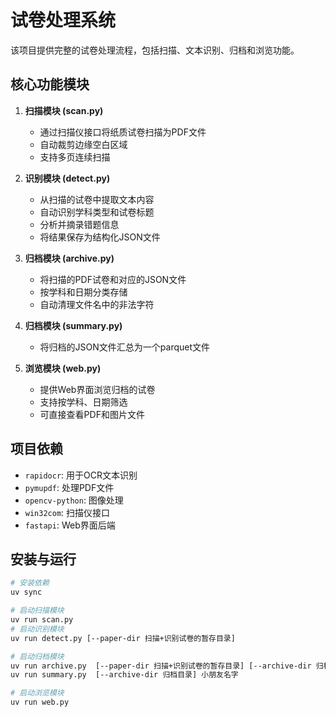 # 试卷处理系统

该项目提供完整的试卷处理流程，包括扫描、文本识别、归档和浏览功能。

## 核心功能模块

1. **扫描模块 (scan.py)**
   - 通过扫描仪接口将纸质试卷扫描为PDF文件
   - 自动裁剪边缘空白区域
   - 支持多页连续扫描

2. **识别模块 (detect.py)**
   - 从扫描的试卷中提取文本内容
   - 自动识别学科类型和试卷标题
   - 分析并摘录错题信息
   - 将结果保存为结构化JSON文件

3. **归档模块 (archive.py)**
   - 将扫描的PDF试卷和对应的JSON文件
   - 按学科和日期分类存储
   - 自动清理文件名中的非法字符

4. **归档模块 (summary.py)**
   - 将归档的JSON文件汇总为一个parquet文件

5. **浏览模块 (web.py)**
   - 提供Web界面浏览归档的试卷
   - 支持按学科、日期筛选
   - 可直接查看PDF和图片文件

## 项目依赖
- `rapidocr`: 用于OCR文本识别
- `pymupdf`: 处理PDF文件
- `opencv-python`: 图像处理
- `win32com`: 扫描仪接口
- `fastapi`: Web界面后端

## 安装与运行
```bash
# 安装依赖
uv sync

# 启动扫描模块
uv run scan.py
# 启动识别模块
uv run detect.py [--paper-dir 扫描+识别试卷的暂存目录]

# 启动归档模块
uv run archive.py  [--paper-dir 扫描+识别试卷的暂存目录] [--archive-dir 归档目录] 小朋友名字
uv run summary.py  [--archive-dir 归档目录] 小朋友名字

# 启动浏览模块
uv run web.py
```